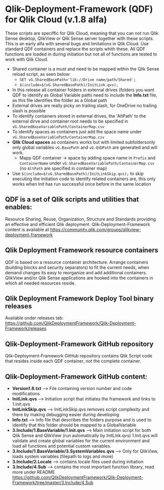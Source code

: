 # Qlik-Deployment-Framework (QDF) for Qlik Cloud (v.1.8 alfa)
These scripts are speciffic for Qlik Cloud, meaning that you can not run Qlik Sense desktop, QlikView or Qlik Sense server together with these scripts.
This is an early alfa with several bugs and limitations in Qlik Cloud. Use standard QDF containers and replace the scripts whith these.  All QDF functions are loaded in during initiation but not all of functions are tested to work with Qlik Cloud.

* Shared container is a must and need to be mapped within the Qlik Sense reload script, as seen below:
    - `SET vG.SharedBasePath='lib://Drive name/path/Shared';`
    - `$(include=$(vG.SharedBasePath)/InitLink.qvs);`
* In this release all container folders in external drives (folders you want QDF to identify as Global Variable path) need to include the **Info.txt** file, as this file identifies the folder as a Global path
* External drives are really picky on trailing slash, for OneDrive no trailing slash is possible
* To identify containers stored in external drives, the 'AltPath' to the external dirve and container root needs to be specified in `vG.SharedBaseVariablePath/ContainerMap.csv`
* To identify spaces as containers just add the space name under `vG.SharedBaseVariablePath/ContainerMap.csv`
* **Qlik Cloud spaces** as containers works but with limited subfoldersonly only global variables `vG.BasePath` and `vG.QVDPath` are generated and will work. 
    - Mapp QDF container -> space by adding space name in `Prefix` and `ContainerName` under `vG.SharedBaseVariablePath/ContainerMap.csv` (no `AltPath` are specified in container map)
* Use `$(include=$(vG.SharedBasePath)/InitLinkSkip.qvs);` to skip executing the initiation code to identify related containers are, this only works when Init has run successful once before in the same location

## QDF is a set of Qlik scripts and utilities that enables: 
Resource Sharing, Reuse, Organization, Structure and Standards providing an effective and efficient Qlik deployment.
Qlik-Deployment-Framework content is available at https://community.qlik.com/groups/qlikview-deployment-framework

## Qlik Deployment Framework resource containers
QDF is based on a resource container architecture. Arrange containers (building blocks and security separators) to fit the current needs, when demand changes its easy to reorganize and add additional containers. QlikView and/or Qlik Sense applications are hooked into the containers in which all needed resources reside.

## Qlik Deployment Framework Deploy Tool binary releases
Available under releases tab: https://github.com/QlikDeploymentFramework/Qlik-Deployment-Framework/releases

## Qlik-Deployment-Framework GitHub repository
Qlik-Deployment-Framework GitHub repository contains Qlik Script code that resides inside each QDF container, not the complete container.
## Qlik-Deployment-Framework GitHub content:
- **Version1.8.txt** --> File containing version number and code modifications
- **InitLink.qvs** --> Initiation script that initiates the framework and links to 1.Init.qvs
- **InitLinkSkip.qvs** -->  InitLinkSkip.qvs removes script complexity and there by making debugging easier during developing
- **Info.txt** --> Info file that describes the folders purpose and is used to identify that this folder should be mapped to a GlobalVariable
- **3.Include/1.BaseVariable/1.Init.qvs** --> Main initiation script for both Qlik Sense and QlikView (run automatically by InitLink.qvs) 1.Init.qvs will validate and create global variables for the current environment and load all functions and potential custom variables.
- **3.Include/1.BaseVariable/3.SystemVariables.qvs** --> Only for QlikView, loads system variables (filepath to logs and more)
- **3.Include/2.Locale** --> contains locale files used during initiation
- **3.Include/4.Sub**  --> contains the most important function library, read more under README https://github.com/QlikDeploymentFramework/Qlik-Deployment-Framework/tree/master/3.Include/4.Sub

